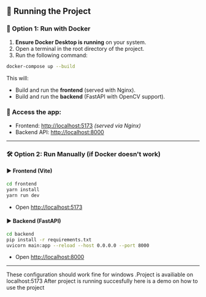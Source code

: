## 🚀 Running the Project

### 🐳 Option 1: Run with Docker

1. **Ensure Docker Desktop is running** on your system.
2. Open a terminal in the root directory of the project.
3. Run the following command:

```bash
docker-compose up --build
```

This will:

* Build and run the **frontend** (served with Nginx).
* Build and run the **backend** (FastAPI with OpenCV support).

### 🔗 Access the app:

* Frontend: [http://localhost:5173](http://localhost:5173) *(served via Nginx)*
* Backend API: [http://localhost:8000](http://localhost:8000)


---

### 🛠️ Option 2: Run Manually (if Docker doesn't work)

#### ▶️ Frontend (Vite)

```bash
cd frontend
yarn install
yarn run dev
```

* Open [http://localhost:5173](http://localhost:5173)

#### ▶️ Backend (FastAPI)

```bash
cd backend
pip install -r requirements.txt
uvicorn main:app --reload --host 0.0.0.0 --port 8000
```

* Open [http://localhost:8000](http://localhost:8000)

---


These configuration should work fine for windows .Project is availiable on localhost:5173
After project is running succesfully here is a demo on how to use the project 

